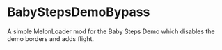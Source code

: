 # BabyStepsDemoBypass
A simple MelonLoader mod for the Baby Steps Demo which disables the demo borders and adds flight.
